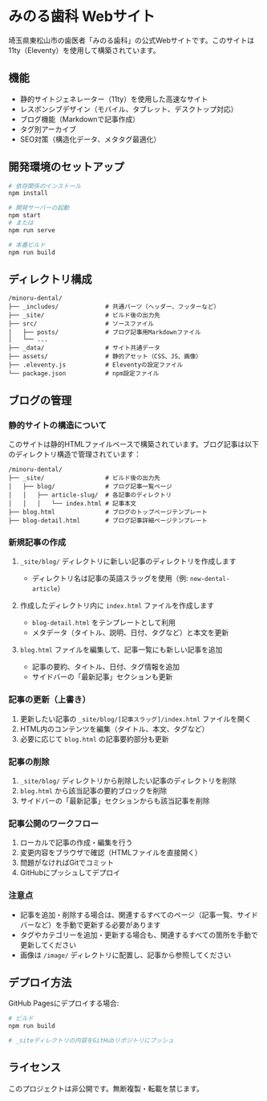 # みのる歯科 Webサイト

埼玉県東松山市の歯医者「みのる歯科」の公式Webサイトです。このサイトは11ty（Eleventy）を使用して構築されています。

## 機能

- 静的サイトジェネレーター（11ty）を使用した高速なサイト
- レスポンシブデザイン（モバイル、タブレット、デスクトップ対応）
- ブログ機能（Markdownで記事作成）
- タグ別アーカイブ
- SEO対策（構造化データ、メタタグ最適化）

## 開発環境のセットアップ

```bash
# 依存関係のインストール
npm install

# 開発サーバーの起動
npm start
# または
npm run serve

# 本番ビルド
npm run build
```

## ディレクトリ構成

```
/minoru-dental/
├── _includes/             # 共通パーツ（ヘッダー、フッターなど）
├── _site/                 # ビルド後の出力先
├── src/                   # ソースファイル
│   ├── posts/             # ブログ記事用Markdownファイル
│   └── ...
├── _data/                 # サイト共通データ
├── assets/                # 静的アセット（CSS、JS、画像）
├── .eleventy.js           # Eleventyの設定ファイル
└── package.json           # npm設定ファイル
```

## ブログの管理

### 静的サイトの構造について

このサイトは静的HTMLファイルベースで構築されています。ブログ記事は以下のディレクトリ構造で管理されています：

```
/minoru-dental/
├── _site/                 # ビルド後の出力先
│   ├── blog/              # ブログ記事一覧ページ
│   │   ├── article-slug/  # 各記事のディレクトリ
│   │   │   └── index.html # 記事本文
├── blog.html              # ブログのトップページテンプレート
├── blog-detail.html       # ブログ記事詳細ページテンプレート
```

### 新規記事の作成

1. `_site/blog/` ディレクトリに新しい記事のディレクトリを作成します
   - ディレクトリ名は記事の英語スラッグを使用（例: `new-dental-article`）

2. 作成したディレクトリ内に `index.html` ファイルを作成します
   - `blog-detail.html` をテンプレートとして利用
   - メタデータ（タイトル、説明、日付、タグなど）と本文を更新

3. `blog.html` ファイルを編集して、記事一覧にも新しい記事を追加
   - 記事の要約、タイトル、日付、タグ情報を追加
   - サイドバーの「最新記事」セクションも更新

### 記事の更新（上書き）

1. 更新したい記事の `_site/blog/[記事スラッグ]/index.html` ファイルを開く
2. HTML内のコンテンツを編集（タイトル、本文、タグなど）
3. 必要に応じて `blog.html` の記事要約部分も更新

### 記事の削除

1. `_site/blog/` ディレクトリから削除したい記事のディレクトリを削除
2. `blog.html` から該当記事の要約ブロックを削除
3. サイドバーの「最新記事」セクションからも該当記事を削除

### 記事公開のワークフロー

1. ローカルで記事の作成・編集を行う
2. 変更内容をブラウザで確認（HTMLファイルを直接開く）
3. 問題がなければGitでコミット
4. GitHubにプッシュしてデプロイ

### 注意点

- 記事を追加・削除する場合は、関連するすべてのページ（記事一覧、サイドバーなど）を手動で更新する必要があります
- タグやカテゴリーを追加・更新する場合も、関連するすべての箇所を手動で更新してください
- 画像は `/image/` ディレクトリに配置し、記事から参照してください

## デプロイ方法

GitHub Pagesにデプロイする場合:

```bash
# ビルド
npm run build

# _siteディレクトリの内容をGitHubリポジトリにプッシュ
```

## ライセンス

このプロジェクトは非公開です。無断複製・転載を禁じます。